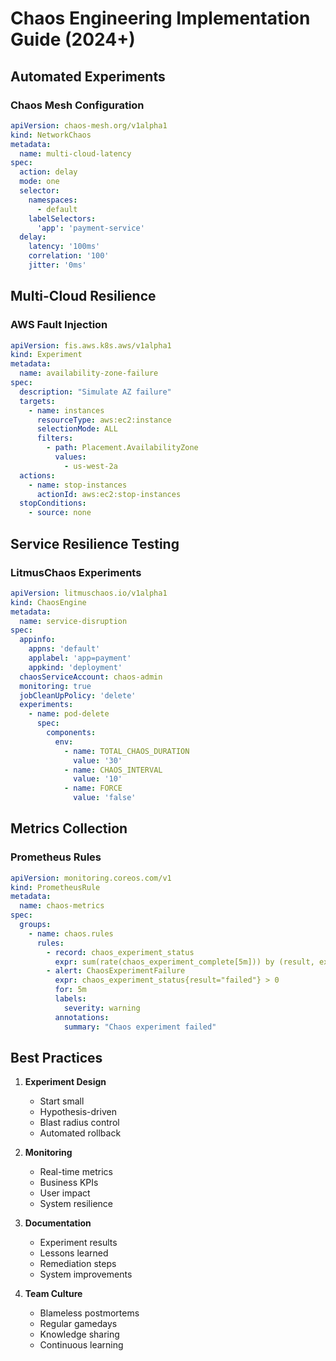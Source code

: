 # Chaos Engineering Implementation Guide (2024+)

## Automated Experiments

### Chaos Mesh Configuration

```yaml
apiVersion: chaos-mesh.org/v1alpha1
kind: NetworkChaos
metadata:
  name: multi-cloud-latency
spec:
  action: delay
  mode: one
  selector:
    namespaces:
      - default
    labelSelectors:
      'app': 'payment-service'
  delay:
    latency: '100ms'
    correlation: '100'
    jitter: '0ms'
```

## Multi-Cloud Resilience

### AWS Fault Injection

```yaml
apiVersion: fis.aws.k8s.aws/v1alpha1
kind: Experiment
metadata:
  name: availability-zone-failure
spec:
  description: "Simulate AZ failure"
  targets:
    - name: instances
      resourceType: aws:ec2:instance
      selectionMode: ALL
      filters:
        - path: Placement.AvailabilityZone
          values:
            - us-west-2a
  actions:
    - name: stop-instances
      actionId: aws:ec2:stop-instances
  stopConditions:
    - source: none
```

## Service Resilience Testing

### LitmusChaos Experiments

```yaml
apiVersion: litmuschaos.io/v1alpha1
kind: ChaosEngine
metadata:
  name: service-disruption
spec:
  appinfo:
    appns: 'default'
    applabel: 'app=payment'
    appkind: 'deployment'
  chaosServiceAccount: chaos-admin
  monitoring: true
  jobCleanUpPolicy: 'delete'
  experiments:
    - name: pod-delete
      spec:
        components:
          env:
            - name: TOTAL_CHAOS_DURATION
              value: '30'
            - name: CHAOS_INTERVAL
              value: '10'
            - name: FORCE
              value: 'false'
```

## Metrics Collection

### Prometheus Rules

```yaml
apiVersion: monitoring.coreos.com/v1
kind: PrometheusRule
metadata:
  name: chaos-metrics
spec:
  groups:
    - name: chaos.rules
      rules:
        - record: chaos_experiment_status
          expr: sum(rate(chaos_experiment_complete[5m])) by (result, experiment)
        - alert: ChaosExperimentFailure
          expr: chaos_experiment_status{result="failed"} > 0
          for: 5m
          labels:
            severity: warning
          annotations:
            summary: "Chaos experiment failed"
```

## Best Practices

1. **Experiment Design**
   - Start small
   - Hypothesis-driven
   - Blast radius control
   - Automated rollback

2. **Monitoring**
   - Real-time metrics
   - Business KPIs
   - User impact
   - System resilience

3. **Documentation**
   - Experiment results
   - Lessons learned
   - Remediation steps
   - System improvements

4. **Team Culture**
   - Blameless postmortems
   - Regular gamedays
   - Knowledge sharing
   - Continuous learning
